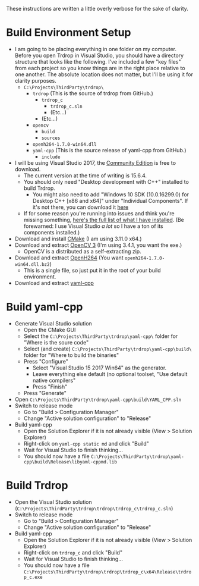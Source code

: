These instructions are written a little overly verbose for the sake of clarity.

# Build Environment Setup

* I am going to be placing everything in one folder on my computer. Before you open Trdrop in Visual Studio, you should have a directory structure that looks like the following. I've included a few "key files" from each project so you know things are in the right place relative to one another. The absolute location does not matter, but I'll be using it for clarity purposes.
  * `C:\Projects\ThirdParty\trdrop\`
    * `trdrop` (This is the source of trdrop from GitHub.)
      * `trdrop_c`
        * `trdrop_c.sln`
        * (Etc...)
      * (Etc...)
    * `opencv`
      * `build`
      * `sources`
    * `openh264-1.7.0-win64.dll`  
    * `yaml-cpp` (This is the source release of yaml-cpp from GitHub.)
      * `include`
* I will be using Visual Studio 2017, the [Community Edition](https://www.visualstudio.com/downloads/) is free to download.
  * The current version at the time of writing is 15.6.4.
  * You should only need "Desktop development with C++" installed to build Trdrop.
    * You might also need to add "Windows 10 SDK (10.0.16299.0) for Desktop C++ [x86 and x64]" under "Individual Components". If it's not there, you can download it [here](https://developer.microsoft.com/en-us/windows/downloads/windows-10-sdk)
  * If for some reason you're running into issues and think you're missing something, [here's the full list of what I have installed](https://i.imgur.com/xhfAIJR.png). (Be forewarned: I use Visual Studio *a lot* so I have a ton of its components installed.)
* Download and install [CMake](https://cmake.org/download/) (I am using 3.11.0 x64.)
* Download and extract [OpenCV 3](https://github.com/opencv/opencv/releases/tag/3.4.1) (I'm using 3.4.1, you want the exe.)
  * OpenCV is a distributed as a self-extracting zip.
* Download and extract [OpenH264](https://github.com/cisco/openh264/releases/tag/v1.7.0) (You want `openh264-1.7.0-win64.dll.bz2`)
  * This is a single file, so just put it in the root of your build environment.
* Download and extract [yaml-cpp](https://github.com/jbeder/yaml-cpp/releases/tag/yaml-cpp-0.6.2)

# Build yaml-cpp

* Generate Visual Studio solution
  * Open the CMake GUI
  * Select the `C:\Projects\ThirdParty\trdrop\yaml-cpp\` folder for "Where is the soure code"
  * Select (and create) `C:\Projects\ThirdParty\trdrop\yaml-cpp\build\` folder for "Where to build the binaries"
  * Press "Configure"
    * Select "Visual Studio 15 2017 Win64" as the generator.
    * Leave everything else default (no optional toolset, "Use default native compilers"
    * Press "Finish"
  * Press "Generate"
* Open `C:\Projects\ThirdParty\trdrop\yaml-cpp\build\YAML_CPP.sln`
* Switch to release mode
  * Go to "Build > Configuration Manager"
  * Change "Active solution configuration" to "Release"
* Build yaml-cpp
  * Open the Solution Explorer if it is not already visible (View > Solution Explorer)
  * Right-click on `yaml-cpp static md` and click "Build"
  * Wait for Visual Studio to finish thinking...
  * You should now have a file `C:\Projects\ThirdParty\trdrop\yaml-cpp\build\Release\libyaml-cppmd.lib`

# Build Trdrop

* Open the Visual Studio solution (`C:\Projects\ThirdParty\trdrop\trdrop\trdrop_c\trdrop_c.sln`)
* Switch to release mode
  * Go to "Build > Configuration Manager"
  * Change "Active solution configuration" to "Release"
* Build yaml-cpp
  * Open the Solution Explorer if it is not already visible (View > Solution Explorer)
  * Right-click on `trdrop_c` and click "Build"
  * Wait for Visual Studio to finish thinking...
  * You should now have a file `C:\Projects\ThirdParty\trdrop\trdrop\trdrop_c\x64\Release\trdrop_c.exe`
